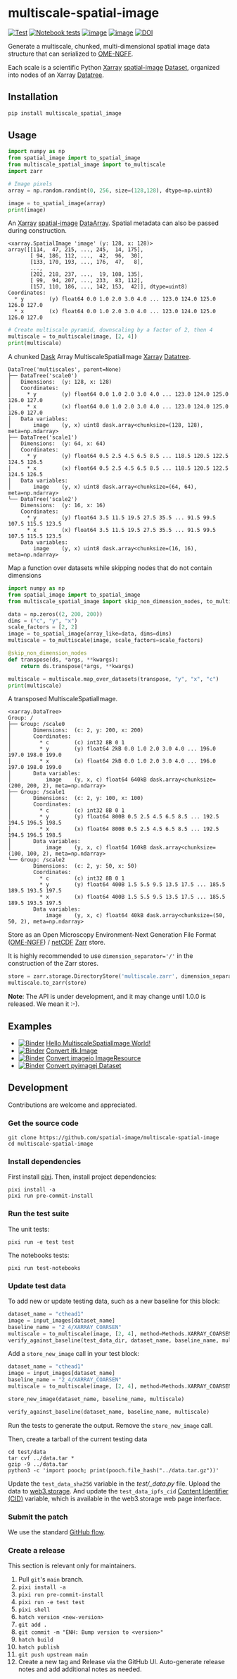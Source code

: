 # multiscale-spatial-image

[![Test](https://github.com/spatial-image/multiscale-spatial-image/actions/workflows/test.yml/badge.svg)](https://github.com/spatial-image/multiscale-spatial-image/actions/workflows/test.yml)
[![Notebook tests](https://github.com/spatial-image/multiscale-spatial-image/actions/workflows/notebook-test.yml/badge.svg)](https://github.com/spatial-image/multiscale-spatial-image/actions/workflows/notebook-test.yml)
[![image](https://img.shields.io/pypi/v/multiscale_spatial_image.svg)](https://pypi.python.org/pypi/multiscale_spatial_image/)
[![image](https://img.shields.io/badge/code%20style-black-000000.svg)](https://github.com/python/black)
[![DOI](https://zenodo.org/badge/379678181.svg)](https://zenodo.org/badge/latestdoi/379678181)

Generate a multiscale, chunked, multi-dimensional spatial image data structure
that can serialized to [OME-NGFF].

Each scale is a scientific Python [Xarray] [spatial-image] [Dataset], organized
into nodes of an Xarray [Datatree].

## Installation

```sh
pip install multiscale_spatial_image
```

## Usage

```python
import numpy as np
from spatial_image import to_spatial_image
from multiscale_spatial_image import to_multiscale
import zarr

# Image pixels
array = np.random.randint(0, 256, size=(128,128), dtype=np.uint8)

image = to_spatial_image(array)
print(image)
```

An [Xarray] [spatial-image] [DataArray]. Spatial metadata can also be passed
during construction.

```
<xarray.SpatialImage 'image' (y: 128, x: 128)>
array([[114,  47, 215, ..., 245,  14, 175],
       [ 94, 186, 112, ...,  42,  96,  30],
       [133, 170, 193, ..., 176,  47,   8],
       ...,
       [202, 218, 237, ...,  19, 108, 135],
       [ 99,  94, 207, ..., 233,  83, 112],
       [157, 110, 186, ..., 142, 153,  42]], dtype=uint8)
Coordinates:
  * y        (y) float64 0.0 1.0 2.0 3.0 4.0 ... 123.0 124.0 125.0 126.0 127.0
  * x        (x) float64 0.0 1.0 2.0 3.0 4.0 ... 123.0 124.0 125.0 126.0 127.0
```

```python
# Create multiscale pyramid, downscaling by a factor of 2, then 4
multiscale = to_multiscale(image, [2, 4])
print(multiscale)
```

A chunked [Dask] Array MultiscaleSpatialImage [Xarray] [Datatree].

```
DataTree('multiscales', parent=None)
├── DataTree('scale0')
│   Dimensions:  (y: 128, x: 128)
│   Coordinates:
│     * y        (y) float64 0.0 1.0 2.0 3.0 4.0 ... 123.0 124.0 125.0 126.0 127.0
│     * x        (x) float64 0.0 1.0 2.0 3.0 4.0 ... 123.0 124.0 125.0 126.0 127.0
│   Data variables:
│       image    (y, x) uint8 dask.array<chunksize=(128, 128), meta=np.ndarray>
├── DataTree('scale1')
│   Dimensions:  (y: 64, x: 64)
│   Coordinates:
│     * y        (y) float64 0.5 2.5 4.5 6.5 8.5 ... 118.5 120.5 122.5 124.5 126.5
│     * x        (x) float64 0.5 2.5 4.5 6.5 8.5 ... 118.5 120.5 122.5 124.5 126.5
│   Data variables:
│       image    (y, x) uint8 dask.array<chunksize=(64, 64), meta=np.ndarray>
└── DataTree('scale2')
    Dimensions:  (y: 16, x: 16)
    Coordinates:
      * y        (y) float64 3.5 11.5 19.5 27.5 35.5 ... 91.5 99.5 107.5 115.5 123.5
      * x        (x) float64 3.5 11.5 19.5 27.5 35.5 ... 91.5 99.5 107.5 115.5 123.5
    Data variables:
        image    (y, x) uint8 dask.array<chunksize=(16, 16), meta=np.ndarray>
```

Map a function over datasets while skipping nodes that do not contain dimensions

```python
import numpy as np
from spatial_image import to_spatial_image
from multiscale_spatial_image import skip_non_dimension_nodes, to_multiscale

data = np.zeros((2, 200, 200))
dims = ("c", "y", "x")
scale_factors = [2, 2]
image = to_spatial_image(array_like=data, dims=dims)
multiscale = to_multiscale(image, scale_factors=scale_factors)

@skip_non_dimension_nodes
def transpose(ds, *args, **kwargs):
    return ds.transpose(*args, **kwargs)

multiscale = multiscale.map_over_datasets(transpose, "y", "x", "c")
print(multiscale)
```

A transposed MultiscaleSpatialImage.

```
<xarray.DataTree>
Group: /
├── Group: /scale0
│       Dimensions:  (c: 2, y: 200, x: 200)
│       Coordinates:
│         * c        (c) int32 8B 0 1
│         * y        (y) float64 2kB 0.0 1.0 2.0 3.0 4.0 ... 196.0 197.0 198.0 199.0
│         * x        (x) float64 2kB 0.0 1.0 2.0 3.0 4.0 ... 196.0 197.0 198.0 199.0
│       Data variables:
│           image    (y, x, c) float64 640kB dask.array<chunksize=(200, 200, 2), meta=np.ndarray>
├── Group: /scale1
│       Dimensions:  (c: 2, y: 100, x: 100)
│       Coordinates:
│         * c        (c) int32 8B 0 1
│         * y        (y) float64 800B 0.5 2.5 4.5 6.5 8.5 ... 192.5 194.5 196.5 198.5
│         * x        (x) float64 800B 0.5 2.5 4.5 6.5 8.5 ... 192.5 194.5 196.5 198.5
│       Data variables:
│           image    (y, x, c) float64 160kB dask.array<chunksize=(100, 100, 2), meta=np.ndarray>
└── Group: /scale2
        Dimensions:  (c: 2, y: 50, x: 50)
        Coordinates:
          * c        (c) int32 8B 0 1
          * y        (y) float64 400B 1.5 5.5 9.5 13.5 17.5 ... 185.5 189.5 193.5 197.5
          * x        (x) float64 400B 1.5 5.5 9.5 13.5 17.5 ... 185.5 189.5 193.5 197.5
        Data variables:
            image    (y, x, c) float64 40kB dask.array<chunksize=(50, 50, 2), meta=np.ndarray>
```

Store as an Open Microscopy Environment-Next Generation File Format ([OME-NGFF])
/ [netCDF] [Zarr] store.

It is highly recommended to use `dimension_separator='/'` in the construction of
the Zarr stores.

```python
store = zarr.storage.DirectoryStore('multiscale.zarr', dimension_separator='/')
multiscale.to_zarr(store)
```

**Note**: The API is under development, and it may change until 1.0.0 is
released. We mean it :-).

## Examples

- [![Binder](https://mybinder.org/badge_logo.svg)](https://mybinder.org/v2/gh/spatial-image/multiscale-spatial-image/main?urlpath=lab/tree/examples%2FHelloMultiscaleSpatialImageWorld.ipynb)
  [Hello MultiscaleSpatialImage World!](./examples/HelloMultiscaleSpatialImageWorld.ipynb)
- [![Binder](https://mybinder.org/badge_logo.svg)](https://mybinder.org/v2/gh/spatial-image/multiscale-spatial-image/main?urlpath=lab/tree/examples%2FConvertITKImage.ipynb)
  [Convert itk.Image](./examples/ConvertITKImage.ipynb)
- [![Binder](https://mybinder.org/badge_logo.svg)](https://mybinder.org/v2/gh/spatial-image/multiscale-spatial-image/main?urlpath=lab/tree/examples%2FConvertImageioImageResource.ipynb)
  [Convert imageio ImageResource](./examples/ConvertImageioImageResource.ipynb)
- [![Binder](https://mybinder.org/badge_logo.svg)](https://mybinder.org/v2/gh/spatial-image/multiscale-spatial-image/main?urlpath=lab/tree/examples%2FConvertPyImageJDataset.ipynb)
  [Convert pyimagej Dataset](./examples/ConvertPyImageJDataset.ipynb)

## Development

Contributions are welcome and appreciated.

### Get the source code

```shell
git clone https://github.com/spatial-image/multiscale-spatial-image
cd multiscale-spatial-image
```

### Install dependencies

First install [pixi]. Then, install project dependencies:

```shell
pixi install -a
pixi run pre-commit-install
```

### Run the test suite

The unit tests:

```shell
pixi run -e test test
```

The notebooks tests:

```shell
pixi run test-notebooks
```

### Update test data

To add new or update testing data, such as a new baseline for this block:

```py
dataset_name = "cthead1"
image = input_images[dataset_name]
baseline_name = "2_4/XARRAY_COARSEN"
multiscale = to_multiscale(image, [2, 4], method=Methods.XARRAY_COARSEN)
verify_against_baseline(test_data_dir, dataset_name, baseline_name, multiscale)
```

Add a `store_new_image` call in your test block:

```py
dataset_name = "cthead1"
image = input_images[dataset_name]
baseline_name = "2_4/XARRAY_COARSEN"
multiscale = to_multiscale(image, [2, 4], method=Methods.XARRAY_COARSEN)

store_new_image(dataset_name, baseline_name, multiscale)

verify_against_baseline(dataset_name, baseline_name, multiscale)
```

Run the tests to generate the output. Remove the `store_new_image` call.

Then, create a tarball of the current testing data

```console
cd test/data
tar cvf ../data.tar *
gzip -9 ../data.tar
python3 -c 'import pooch; print(pooch.file_hash("../data.tar.gz"))'
```

Update the `test_data_sha256` variable in the _test/\_data.py_ file. Upload the
data to [web3.storage](https://web3.storage). And update the
`test_data_ipfs_cid`
[Content Identifier (CID)](https://proto.school/anatomy-of-a-cid/01) variable,
which is available in the web3.storage web page interface.

### Submit the patch

We use the standard [GitHub flow].

### Create a release

This section is relevant only for maintainers.

1. Pull `git`'s `main` branch.
2. `pixi install -a`
3. `pixi run pre-commit-install`
4. `pixi run -e test test`
5. `pixi shell`
6. `hatch version <new-version>`
7. `git add .`
8. `git commit -m "ENH: Bump version to <version>"`
9. `hatch build`
10. `hatch publish`
11. `git push upstream main`
12. Create a new tag and Release via the GitHub UI. Auto-generate release notes
    and add additional notes as needed.

[spatial-image]: https://github.com/spatial-image/spatial-image
[Xarray]: https://xarray.pydata.org/en/stable/
[OME-NGFF]: https://ngff.openmicroscopy.org/
[Dataset]: https://docs.xarray.dev/en/stable/generated/xarray.Dataset.html
[Datatree]: https://xarray-datatree.readthedocs.io/en/latest/
[DataArray]: https://xarray.pydata.org/en/stable/generated/xarray.DataArray.html
[Zarr]: https://zarr.readthedocs.io/en/stable/
[Dask]: https://docs.dask.org/en/stable/array.html
[netCDF]: https://www.unidata.ucar.edu/software/netcdf/
[pixi]: https://pixi.sh
[GitHub flow]: https://docs.github.com/en/get-started/using-github/github-flow
